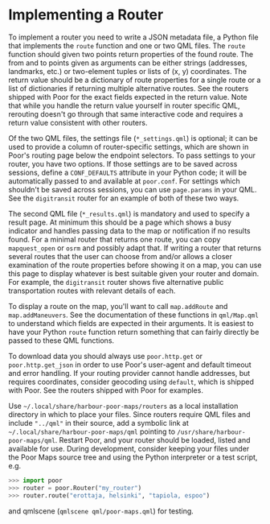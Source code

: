 Implementing a Router
=====================

To implement a router you need to write a JSON metadata file, a Python
file that implements the `route` function and one or two QML files. The
`route` function should given two points return properties of the found
route. The from and to points given as arguments can be either strings
(addresses, landmarks, etc.) or two-element tuples or lists of (x, y)
coordinates. The return value should be a dictionary of route properties
for a single route or a list of dictionaries if returning multiple
alternative routes. See the routers shipped with Poor for the exact
fields expected in the return value. Note that while you handle the
return value yourself in router specific QML, rerouting doesn't go
through that same interactive code and requires a return value
consistent with other routers.

Of the two QML files, the settings file (`*_settings.qml`) is optional;
it can be used to provide a column of router-specific settings, which
are shown in Poor's routing page below the endpoint selectors. To pass
settings to your router, you have two options. If those settings are to
be saved across sessions, define a `CONF_DEFAULTS` attribute in your
Python code; it will be automatically passed to and available at
`poor.conf`. For settings which shouldn't be saved across sessions, you
can use `page.params` in your QML. See the `digitransit` router for an
example of both of these two ways.

The second QML file (`*_results.qml`) is mandatory and used to specify a
result page. At minimum this should be a page which shows a busy
indicator and handles passing data to the map or notification if no
results found. For a minimal router that returns one route, you can copy
`mapquest_open` or `osrm` and possibly adapt that. If writing a router
that returns several routes that the user can choose from and/or allows
a closer examination of the route properties before showing it on a map,
you can use this page to display whatever is best suitable given your
router and domain. For example, the `digitransit` router shows five
alternative public transportation routes with relevant details of each.

To display a route on the map, you'll want to call `map.addRoute` and
`map.addManeuvers`. See the documentation of these functions in
`qml/Map.qml` to understand which fields are expected in their
arguments. It is easiest to have your Python `route` function return
something that can fairly directly be passed to these QML functions.

To download data you should always use `poor.http.get` or
`poor.http.get_json` in order to use Poor's user-agent and default
timeout and error handling. If your routing provider cannot handle
addresses, but requires coordinates, consider geocoding using
`default`, which is shipped with Poor. See the routers shipped with
Poor for examples.

Use `~/.local/share/harbour-poor-maps/routers` as a local installation
directory in which to place your files. Since routers require QML
files and include `"../qml"` in their source, add a symbolic link at
`~/.local/share/harbour-poor-maps/qml` pointing to
`/usr/share/harbour-poor-maps/qml`. Restart Poor, and your router
should be loaded, listed and available for use. During development,
consider keeping your files under the Poor Maps source tree and using
the Python interpreter or a test script, e.g.

```python
>>> import poor
>>> router = poor.Router("my_router")
>>> router.route("erottaja, helsinki", "tapiola, espoo")
```

and qmlscene (`qmlscene qml/poor-maps.qml`) for testing.
